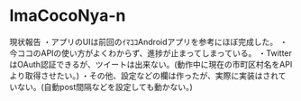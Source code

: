 ﻿# ImaCocoNya-n

現状報告
・アプリのUIは前回のｲﾏｺｺAndroidアプリを参考にほぼ完成した。
・今ココのAPIの使い方がよくわからず、進捗が止まってしまっている。
・TwitterはOAuth認証できるが、ツイートは出来ない。(動作中に現在の市町区村名をAPIより取得させたい。)
・その他、設定などの欄は作ったが、実際に実装はされていない。(自動post間隔などを設定しても動かない。)
